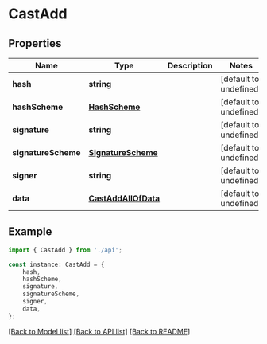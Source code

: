 # CastAdd


## Properties

Name | Type | Description | Notes
------------ | ------------- | ------------- | -------------
**hash** | **string** |  | [default to undefined]
**hashScheme** | [**HashScheme**](HashScheme.md) |  | [default to undefined]
**signature** | **string** |  | [default to undefined]
**signatureScheme** | [**SignatureScheme**](SignatureScheme.md) |  | [default to undefined]
**signer** | **string** |  | [default to undefined]
**data** | [**CastAddAllOfData**](CastAddAllOfData.md) |  | [default to undefined]

## Example

```typescript
import { CastAdd } from './api';

const instance: CastAdd = {
    hash,
    hashScheme,
    signature,
    signatureScheme,
    signer,
    data,
};
```

[[Back to Model list]](../README.md#documentation-for-models) [[Back to API list]](../README.md#documentation-for-api-endpoints) [[Back to README]](../README.md)
